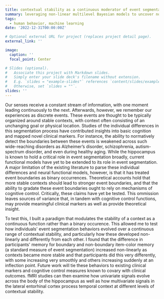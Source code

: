 ```yaml
---
title: contextual stability as a continuous moderator of event segmentation
summary: leveraging non-linear multilevel Bayesian models to uncover novel sources of variance across subject behavior with theoretical and clinical relevance
tags:
  - human behavior, machine learning
date: '2022-12-31T00:00:00Z'

# Optional external URL for project (replaces project detail page).
external_link: ''

image:
  caption: ''
  focal_point: Center

# Slides (optional).
#   Associate this project with Markdown slides.
#   Simply enter your slide deck's filename without extension.
#   E.g. `slides = "example-slides"` references `content/slides/example-slides.md`.
#   Otherwise, set `slides = ""`.
slides: ''
---
```


Our senses receive a constant stream of information, with one moment leading continuously to the next. Afterwards, however, we remember our experiences as discrete events. These events are thought to be typically organized around stable contexts, with context often consisting of an unchanging goal or physical location. Studies of the individual differences in this segmentation process have contributed insights into basic cognition and mapped novel clinical markers. For instance, the ability to normatively detect the boundaries between these events is weakened across such wide-reaching disorders as Alzheimer’s disorder, schizophrenia, autism-spectrum disorder, and even during healthy aging. While the hippocampus is known to hold a critical role in event segmentation broadly, current functional models have yet to be extended to its role in event segmentation. A major limitation of the existing literature to parse these individual differences and neural functional models, however, is that it has treated event boundaries as binary occurrences. Theoretical accounts hold that more stable contexts should lead to stronger event boundaries, and that the ability to gradate these event boundaries ought to rely on mechanisms of cognitive control. Critically, these claims have yet be tested. This ommission leaves sources of variance that, in tandem with cognitive control functions, may provide meaningful clinical markers as well as provide theoretical insight.

To test this, I built a paradigm that modulates the stability of a context as a continuous function rather than a binary occurence. This allowed me to test how individuals' event segmentation behaviors evolved over a continuous range of contextual stability, and particularly how these developed non-linearly and differently from each other. I found that the difference in participants' memory for boundary and non-boundary item-color memory (a standard measure of event segmentation) increased non-linearly as contexts became more stable and that participants did this very differently, with some increasing very smoothly and others increasing suddenly at an inflection point. Future work will tie these behaviors to existing clinical markers and cognitive control measures known to covary with clinical outcomes. fMRI studies can then examine how univariate signals evolve across the body of the hippocampus as well as how multivariate signals in the lateral entorhinal cortex process temporal context at different levels of contextual stability.

